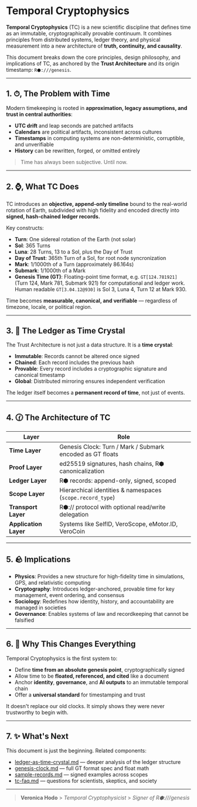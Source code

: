 # Temporal Cryptophysics

**Temporal Cryptophysics** (TC) is a new scientific discipline that defines time as an immutable, cryptographically provable continuum. It combines principles from distributed systems, ledger theory, and physical measurement into a new architecture of **truth, continuity, and causality**.

This document breaks down the core principles, design philosophy, and implications of TC, as anchored by the **Trust Architecture** and its origin timestamp: `R⬢:///genesis`.

---

## 1. ⏱‚ The Problem with Time

Modern timekeeping is rooted in **approximation, legacy assumptions, and trust in central authorities**:

-   **UTC drift** and leap seconds are patched artifacts
-   **Calendars** are political artifacts, inconsistent across cultures
-   **Timestamps** in computing systems are non-deterministic, corruptible, and unverifiable
-   **History** can be rewritten, forged, or omitted entirely

> Time has always been subjective. Until now.

---

## 2. ⌚‚ What TC Does

TC introduces an **objective, append-only timeline** bound to the real-world rotation of Earth, subdivided with high fidelity and encoded directly into **signed, hash-chained ledger records.**

Key constructs:

-   **Turn**: One sidereal rotation of the Earth (not solar)
-   **Sol**: 365 Turns
-   **Luna**: 28 Turns, 13 to a Sol, plus the Day of Trust
-   **Day of Trust**: 365th Turn of a Sol, for root node syncronization
-   **Mark**: 1/1000th of a Turn (approximately 86.164s)
-   **Submark**: 1/1000th of a Mark
-   **Genesis Time (GT)**: Floating-point time format, e.g. `GT[124.781921]` (Turn 124, Mark 781, Submark 921) for computational and ledger work. Human readable `GT[3.04.12@930]` is Sol 3, Luna 4, Turn 12 at Mark 930.

Time becomes **measurable, canonical, and verifiable** — regardless of timezone, locale, or political region.

---

## 3. 📃 The Ledger as Time Crystal

The Trust Architecture is not just a data structure.
It is a **time crystal**:

-   **Immutable**: Records cannot be altered once signed
-   **Chained**: Each record includes the previous hash
-   **Provable**: Every record includes a cryptographic signature and canonical timestamp
-   **Global**: Distributed mirroring ensures independent verification

The ledger itself becomes a **permanent record of time**, not just of events.

---

## 4. 🕜 The Architecture of TC

| Layer                 | Role                                                       |
| --------------------- | ---------------------------------------------------------- |
| **Time Layer**        | Genesis Clock: Turn / Mark / Submark encoded as GT floats  |
| **Proof Layer**       | ed25519 signatures, hash chains, R⬢ canonicalization       |
| **Ledger Layer**      | R⬢ records: append-only, signed, scoped                    |
| **Scope Layer**       | Hierarchical identities & namespaces (`scope.record_type`) |
| **Transport Layer**   | R⬢:// protocol with optional read/write delegation         |
| **Application Layer** | Systems like SelfID, VeroScope, eMotor.ID, VeroCoin        |

---

## 5. 🪨 Implications

-   **Physics**: Provides a new structure for high-fidelity time in simulations, GPS, and relativistic computing
-   **Cryptography**: Introduces ledger-anchored, provable time for key management, event ordering, and consensus
-   **Sociology**: Redefines how identity, history, and accountability are managed in societies
-   **Governance**: Enables systems of law and recordkeeping that cannot be falsified

---

## 6. 🌌 Why This Changes Everything

Temporal Cryptophysics is the first system to:

-   Define **time from an absolute genesis point**, cryptographically signed
-   Allow time to be **floated, referenced, and cited** like a document
-   Anchor **identity**, **governance**, and **AI outputs** to an immutable temporal chain
-   Offer a **universal standard** for timestamping and trust

It doesn't replace our old clocks.
It simply shows they were never trustworthy to begin with.

---

## 7. ✨ What's Next

This document is just the beginning. Related components:

-   [ledger-as-time-crystal.md](ledger-as-time-crystal.md) — deeper analysis of the ledger structure
-   [genesis-clock.md](genesis-clock.md) — full GT format spec and float math
-   [sample-records.md](sample-records.md) — signed examples across scopes
-   [tc-faq.md](tc-faq.md) — questions for scientists, skeptics, and society

---

> **Veronica Hodo** > _Temporal Cryptophysicist_ > _Signer of R⬢:///genesis_

